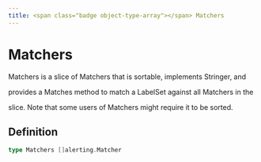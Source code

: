 ```yaml
---
title: <span class="badge object-type-array"></span> Matchers
---
```

# <span class="badge object-type-array"></span> Matchers

Matchers is a slice of Matchers that is sortable, implements Stringer, and

provides a Matches method to match a LabelSet against all Matchers in the

slice. Note that some users of Matchers might require it to be sorted.

## Definition

```go
type Matchers []alerting.Matcher
```
